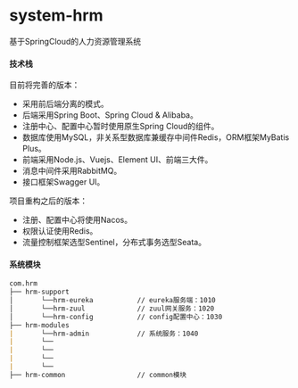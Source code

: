 # system-hrm
基于SpringCloud的人力资源管理系统

#### 技术栈

目前将完善的版本：

- 采用前后端分离的模式。
- 后端采用Spring Boot、Spring Cloud & Alibaba。
- 注册中心、配置中心暂时使用原生Spring Cloud的组件。
- 数据库使用MySQL，非关系型数据库兼缓存中间件Redis，ORM框架MyBatis Plus。
- 前端采用Node.js、Vuejs、Element UI、前端三大件。
- 消息中间件采用RabbitMQ。
- 接口框架Swagger UI。

项目重构之后的版本：

- 注册、配置中心将使用Nacos。
- 权限认证使用Redis。
- 流量控制框架选型Sentinel，分布式事务选型Seata。

#### 系统模块

```md
com.hrm
├── hrm-support
│       └──hrm-eureka			// eureka服务端：1010
│       └──hrm-zuul				// zuul网关服务：1020
│       └──hrm-config			// config配置中心：1030
├── hrm-modules
|		└──hrm-admin			// 系统服务：1040
|		└──
|		└──
|		└──
|		└──
├── hrm-common					// common模块
```

